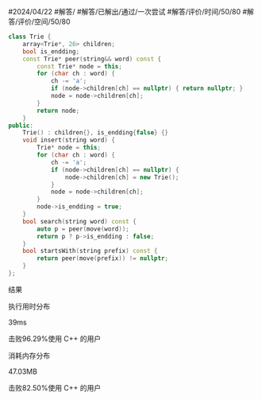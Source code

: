 #2024/04/22 #解答/ #解答/已解出/通过/一次尝试 #解答/评价/时间/50/80 #解答/评价/空间/50/80 

``` cpp
class Trie {
	array<Trie*, 26> children;
	bool is_endding;
	const Trie* peer(string&& word) const {
		const Trie* node = this;
        for (char ch : word) { 
            ch -= 'a';
            if (node->children[ch] == nullptr) { return nullptr; }
            node = node->children[ch];
        }
        return node;
	}
public:
	Trie() : children{}, is_endding{false} {}
	void insert(string word) {
		Trie* node = this;
        for (char ch : word) {
            ch -= 'a';
            if (node->children[ch] == nullptr) {
                node->children[ch] = new Trie();
            }
            node = node->children[ch];
        }
        node->is_endding = true;
	}
	bool search(string word) const {
		auto p = peer(move(word));
		return p ? p->is_endding : false;
	}
	bool startsWith(string prefix) const {
		return peer(move(prefix)) != nullptr;
	}
};
```

结果

执行用时分布

39ms

击败96.29%使用 C++ 的用户

消耗内存分布

47.03MB

击败82.50%使用 C++ 的用户